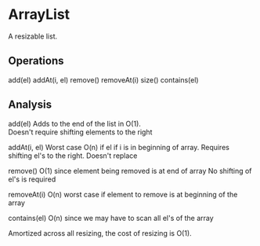 ArrayList
=========
A resizable list.

Operations
----------
add(el)
addAt(i, el)
remove()
removeAt(i)
size()
contains(el)

Analysis
--------
add(el)
  Adds to the end of the list in O(1).  
  Doesn't require shifting elements to the right

addAt(i, el)
  Worst case O(n) if el if i is in beginning of array.
  Requires shifting el's to the right.
  Doesn't replace

remove()
  O(1) since element being removed is at end of array
  No shifting of el's is required

removeAt(i)
  O(n) worst case if element to remove is at beginning of the array

contains(el)
  O(n) since we may have to scan all el's of the array
 
Amortized across all resizing, the cost of resizing is O(1).  


